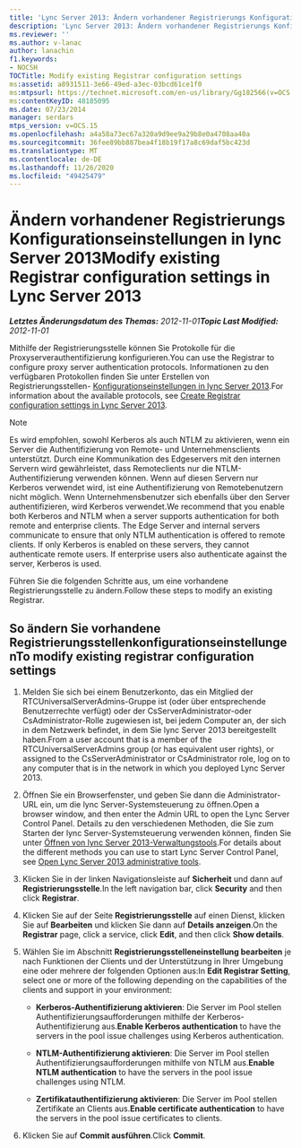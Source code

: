 ```yaml
---
title: 'Lync Server 2013: Ändern vorhandener Registrierungs Konfigurationseinstellungen'
description: 'Lync Server 2013: Ändern vorhandener Registrierungs Konfigurationseinstellungen.'
ms.reviewer: ''
ms.author: v-lanac
author: lanachin
f1.keywords:
- NOCSH
TOCTitle: Modify existing Registrar configuration settings
ms:assetid: a8931511-3e66-49ed-a3ec-03bcd61ce1f0
ms:mtpsurl: https://technet.microsoft.com/en-us/library/Gg182566(v=OCS.15)
ms:contentKeyID: 48185095
ms.date: 07/23/2014
manager: serdars
mtps_version: v=OCS.15
ms.openlocfilehash: a4a58a73ec67a320a9d9ee9a29b8e0a4708aa40a
ms.sourcegitcommit: 36fee89bb887bea4f18b19f17a8c69daf5bc423d
ms.translationtype: MT
ms.contentlocale: de-DE
ms.lasthandoff: 11/26/2020
ms.locfileid: "49425479"
---
```

# <a name="modify-existing-registrar-configuration-settings-in-lync-server-2013"></a><span data-ttu-id="bf106-103">Ändern vorhandener Registrierungs Konfigurationseinstellungen in lync Server 2013</span><span class="sxs-lookup"><span data-stu-id="bf106-103">Modify existing Registrar configuration settings in Lync Server 2013</span></span>

<div data-xmlns="http://www.w3.org/1999/xhtml">

<div class="topic" data-xmlns="http://www.w3.org/1999/xhtml" data-msxsl="urn:schemas-microsoft-com:xslt" data-cs="https://msdn.microsoft.com/">

<div data-asp="https://msdn2.microsoft.com/asp">



</div>

<div id="mainSection">

<div id="mainBody"><span data-ttu-id="bf106-104">

<span> </span></span><span class="sxs-lookup"><span data-stu-id="bf106-104">

<span> </span></span></span>

<span data-ttu-id="bf106-105">_**Letztes Änderungsdatum des Themas:** 2012-11-01_</span><span class="sxs-lookup"><span data-stu-id="bf106-105">_**Topic Last Modified:** 2012-11-01_</span></span>

<span data-ttu-id="bf106-106">Mithilfe der Registrierungsstelle können Sie Protokolle für die Proxyserverauthentifizierung konfigurieren.</span><span class="sxs-lookup"><span data-stu-id="bf106-106">You can use the Registrar to configure proxy server authentication protocols.</span></span> <span data-ttu-id="bf106-107">Informationen zu den verfügbaren Protokollen finden Sie unter Erstellen von Registrierungsstellen- [Konfigurationseinstellungen in lync Server 2013](lync-server-2013-create-registrar-configuration-settings.md).</span><span class="sxs-lookup"><span data-stu-id="bf106-107">For information about the available protocols, see [Create Registrar configuration settings in Lync Server 2013](lync-server-2013-create-registrar-configuration-settings.md).</span></span>

<div>


> [!NOTE]  
> <span data-ttu-id="bf106-p102">Es wird empfohlen, sowohl Kerberos als auch NTLM zu aktivieren, wenn ein Server die Authentifizierung von Remote- und Unternehmensclients unterstützt. Durch eine Kommunikation des Edgeservers mit den internen Servern wird gewährleistet, dass Remoteclients nur die NTLM-Authentifizierung verwenden können. Wenn auf diesen Servern nur Kerberos verwendet wird, ist eine Authentifizierung von Remotebenutzern nicht möglich. Wenn Unternehmensbenutzer sich ebenfalls über den Server authentifizieren, wird Kerberos verwendet.</span><span class="sxs-lookup"><span data-stu-id="bf106-p102">We recommend that you enable both Kerberos and NTLM when a server supports authentication for both remote and enterprise clients. The Edge Server and internal servers communicate to ensure that only NTLM authentication is offered to remote clients. If only Kerberos is enabled on these servers, they cannot authenticate remote users. If enterprise users also authenticate against the server, Kerberos is used.</span></span>



</div>

<span data-ttu-id="bf106-112">Führen Sie die folgenden Schritte aus, um eine vorhandene Registrierungsstelle zu ändern.</span><span class="sxs-lookup"><span data-stu-id="bf106-112">Follow these steps to modify an existing Registrar.</span></span>

<div>

## <a name="to-modify-existing-registrar-configuration-settings"></a><span data-ttu-id="bf106-113">So ändern Sie vorhandene Registrierungsstellenkonfigurationseinstellungen</span><span class="sxs-lookup"><span data-stu-id="bf106-113">To modify existing registrar configuration settings</span></span>

1.  <span data-ttu-id="bf106-114">Melden Sie sich bei einem Benutzerkonto, das ein Mitglied der RTCUniversalServerAdmins-Gruppe ist (oder über entsprechende Benutzerrechte verfügt) oder der CsServerAdministrator-oder CsAdministrator-Rolle zugewiesen ist, bei jedem Computer an, der sich in dem Netzwerk befindet, in dem Sie lync Server 2013 bereitgestellt haben.</span><span class="sxs-lookup"><span data-stu-id="bf106-114">From a user account that is a member of the RTCUniversalServerAdmins group (or has equivalent user rights), or assigned to the CsServerAdministrator or CsAdministrator role, log on to any computer that is in the network in which you deployed Lync Server 2013.</span></span>

2.  <span data-ttu-id="bf106-115">Öffnen Sie ein Browserfenster, und geben Sie dann die Administrator-URL ein, um die lync Server-Systemsteuerung zu öffnen.</span><span class="sxs-lookup"><span data-stu-id="bf106-115">Open a browser window, and then enter the Admin URL to open the Lync Server Control Panel.</span></span> <span data-ttu-id="bf106-116">Details zu den verschiedenen Methoden, die Sie zum Starten der lync Server-Systemsteuerung verwenden können, finden Sie unter [Öffnen von lync Server 2013-Verwaltungstools](lync-server-2013-open-lync-server-administrative-tools.md).</span><span class="sxs-lookup"><span data-stu-id="bf106-116">For details about the different methods you can use to start Lync Server Control Panel, see [Open Lync Server 2013 administrative tools](lync-server-2013-open-lync-server-administrative-tools.md).</span></span>

3.  <span data-ttu-id="bf106-117">Klicken Sie in der linken Navigationsleiste auf **Sicherheit** und dann auf **Registrierungsstelle**.</span><span class="sxs-lookup"><span data-stu-id="bf106-117">In the left navigation bar, click **Security** and then click **Registrar**.</span></span>

4.  <span data-ttu-id="bf106-118">Klicken Sie auf der Seite **Registrierungsstelle** auf einen Dienst, klicken Sie auf **Bearbeiten** und klicken Sie dann auf **Details anzeigen**.</span><span class="sxs-lookup"><span data-stu-id="bf106-118">On the **Registrar** page, click a service, click **Edit**, and then click **Show details**.</span></span>

5.  <span data-ttu-id="bf106-119">Wählen Sie im Abschnitt **Registrierungsstelleneinstellung bearbeiten** je nach Funktionen der Clients und der Unterstützung in Ihrer Umgebung eine oder mehrere der folgenden Optionen aus:</span><span class="sxs-lookup"><span data-stu-id="bf106-119">In **Edit Registrar Setting**, select one or more of the following depending on the capabilities of the clients and support in your environment:</span></span>
    
      - <span data-ttu-id="bf106-120">**Kerberos-Authentifizierung aktivieren**: Die Server im Pool stellen Authentifizierungsaufforderungen mithilfe der Kerberos-Authentifizierung aus.</span><span class="sxs-lookup"><span data-stu-id="bf106-120">**Enable Kerberos authentication** to have the servers in the pool issue challenges using Kerberos authentication.</span></span>
    
      - <span data-ttu-id="bf106-121">**NTLM-Authentifizierung aktivieren**: Die Server im Pool stellen Authentifizierungsaufforderungen mithilfe von NTLM aus.</span><span class="sxs-lookup"><span data-stu-id="bf106-121">**Enable NTLM authentication** to have the servers in the pool issue challenges using NTLM.</span></span>
    
      - <span data-ttu-id="bf106-122">**Zertifikatauthentifizierung aktivieren**: Die Server im Pool stellen Zertifikate an Clients aus.</span><span class="sxs-lookup"><span data-stu-id="bf106-122">**Enable certificate authentication** to have the servers in the pool issue certificates to clients.</span></span>

6.  <span data-ttu-id="bf106-123">Klicken Sie auf **Commit ausführen**.</span><span class="sxs-lookup"><span data-stu-id="bf106-123">Click **Commit**.</span></span>

<span data-ttu-id="bf106-124"></div>

</div>

<span> </span>

</div>

</div>

</span><span class="sxs-lookup"><span data-stu-id="bf106-124"></div>

</div>

<span> </span>

</div>

</div>

</span></span></div>

